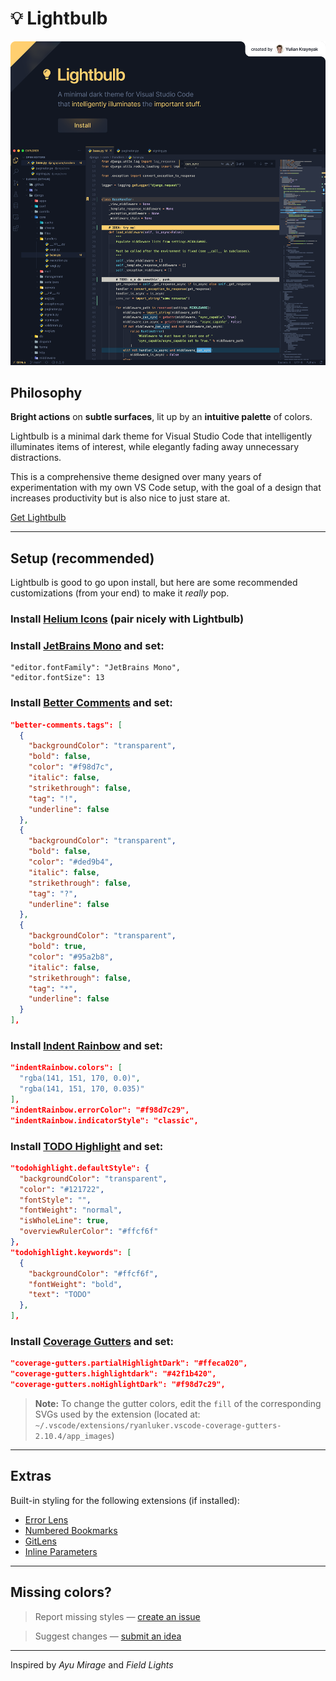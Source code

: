 # 💡 Lightbulb

<a href="https://marketplace.visualstudio.com/items?itemName=ykray.lightbulb">
    <img src="assets/showcase-2.png" width="1600px"/>
</a>

<br/>

## Philosophy

**Bright actions** on **subtle surfaces**, lit up by an **intuitive palette** of colors.

Lightbulb is a minimal dark theme for Visual Studio Code that intelligently illuminates items of interest, while elegantly fading away unnecessary distractions.

This is a comprehensive theme designed over many years of experimentation with my own VS Code setup, with the goal of a design that increases productivity but is also nice to just stare at.

[Get Lightbulb](https://marketplace.visualstudio.com/items?itemName=ykray.lightbulb)

---

## Setup (recommended)

Lightbulb is good to go upon install, but here are some recommended customizations (from your end) to make it _really_ pop.

### Install [Helium Icons](https://marketplace.visualstudio.com/items?itemName=helgardrichard.helium-icon-theme) (pair nicely with Lightbulb)

### Install [JetBrains Mono](https://www.jetbrains.com/lp/mono/) and set:

```jsonc
"editor.fontFamily": "JetBrains Mono",
"editor.fontSize": 13
```

### Install [Better Comments](https://marketplace.visualstudio.com/items?itemName=aaron-bond.better-comments) and set:

```json
"better-comments.tags": [
  {
    "backgroundColor": "transparent",
    "bold": false,
    "color": "#f98d7c",
    "italic": false,
    "strikethrough": false,
    "tag": "!",
    "underline": false
  },
  {
    "backgroundColor": "transparent",
    "bold": false,
    "color": "#ded9b4",
    "italic": false,
    "strikethrough": false,
    "tag": "?",
    "underline": false
  },
  {
    "backgroundColor": "transparent",
    "bold": true,
    "color": "#95a2b8",
    "italic": false,
    "strikethrough": false,
    "tag": "*",
    "underline": false
  }
],
```

### Install [Indent Rainbow](https://marketplace.visualstudio.com/items?itemName=oderwat.indent-rainbow) and set:

```json
"indentRainbow.colors": [
  "rgba(141, 151, 170, 0.0)",
  "rgba(141, 151, 170, 0.035)"
],
"indentRainbow.errorColor": "#f98d7c29",
"indentRainbow.indicatorStyle": "classic",
```

### Install [TODO Highlight](https://marketplace.visualstudio.com/items?itemName=wayou.vscode-todo-highlight) and set:

```json
"todohighlight.defaultStyle": {
  "backgroundColor": "transparent",
  "color": "#121722",
  "fontStyle": "",
  "fontWeight": "normal",
  "isWholeLine": true,
  "overviewRulerColor": "#ffcf6f"
},
"todohighlight.keywords": [
  {
    "backgroundColor": "#ffcf6f",
    "fontWeight": "bold",
    "text": "TODO"
  },
],
```

### Install [Coverage Gutters](https://marketplace.visualstudio.com/items?itemName=ryanluker.vscode-coverage-gutters) and set:

```json
"coverage-gutters.partialHighlightDark": "#ffeca020",
"coverage-gutters.highlightdark": "#42f1b420",
"coverage-gutters.noHighlightDark": "#f98d7c29",
```

> **Note:**
> To change the gutter colors, edit the `fill` of the corresponding SVGs used by the extension (located at: `~/.vscode/extensions/ryanluker.vscode-coverage-gutters-2.10.4/app_images`)

---

## Extras

Built-in styling for the following extensions (if installed):

- [Error Lens](https://marketplace.visualstudio.com/items?itemName=usernamehw.errorlens)
- [Numbered Bookmarks](https://marketplace.visualstudio.com/items?itemName=alefragnani.numbered-bookmarks)
- [GitLens](https://marketplace.visualstudio.com/items?itemName=eamodio.gitlens)
- [Inline Parameters](https://marketplace.visualstudio.com/items?itemName=liamhammett.inline-parameters)

---

## Missing colors?

> Report missing styles — [create an issue](https://github.com/ykray/Lightbulb/issues)

> Suggest changes — [submit an idea](https://github.com/ykray/Lightbulb/discussions/categories/ideas)

---

Inspired by _Ayu Mirage_ and _Field Lights_
